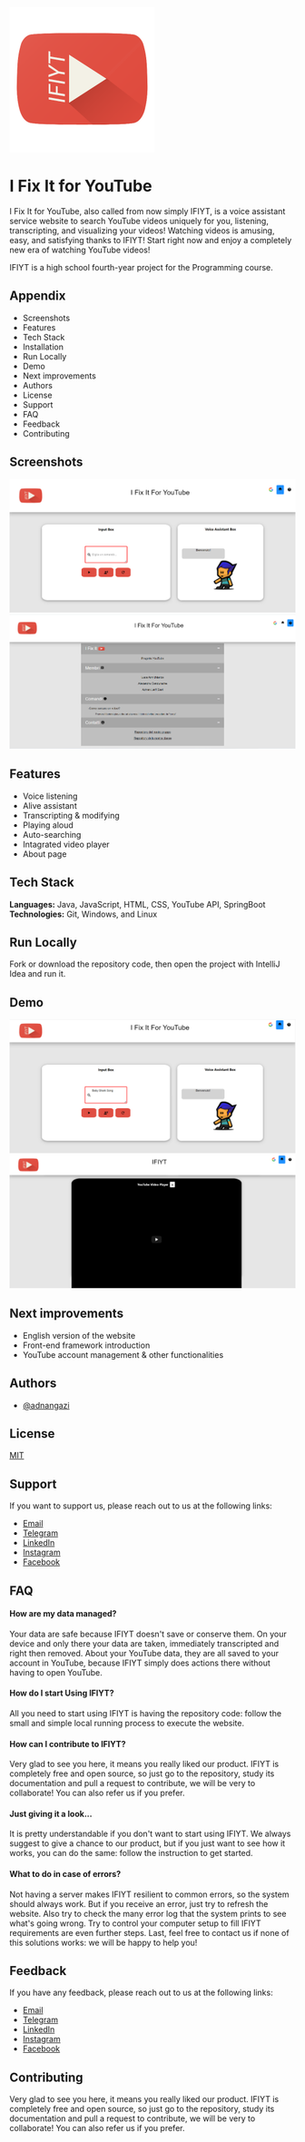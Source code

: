 ![Logo](https://raw.githubusercontent.com/adnangazi/school/master/high-school/fourth-year/second-semester/tpsit/IFIYT/images/icons/logo.png)

# I Fix It for YouTube
I Fix It for YouTube, also called from now simply IFIYT, is a voice assistant service website to search YouTube videos uniquely for you, listening, transcripting, and visualizing your videos! Watching videos is amusing, easy, and satisfying thanks to IFIYT! Start right now and enjoy a completely new era of watching YouTube videos!

IFIYT is a high school fourth-year project for the Programming course.

## Appendix
- Screenshots
- Features
- Tech Stack
- Installation
- Run Locally
- Demo
- Next improvements
- Authors
- License
- Support
- FAQ
- Feedback
- Contributing

## Screenshots
![Logo](https://raw.githubusercontent.com/adnangazi/school/master/high-school/fourth-year/second-semester/tpsit/IFIYT/images/screen/Main.png)
![Logo](https://raw.githubusercontent.com/adnangazi/school/master/high-school/fourth-year/second-semester/tpsit/IFIYT/images/screen/About.png)

## Features
- Voice listening
- Alive assistant
- Transcripting & modifying
- Playing aloud
- Auto-searching
- Intagrated video player
- About page

## Tech Stack
**Languages:** Java, JavaScript, HTML, CSS, YouTube API, SpringBoot
**Technologies:** Git, Windows, and Linux

## Run Locally
Fork or download the repository code, then open the project with IntelliJ Idea and run it.

## Demo
![Logo](https://raw.githubusercontent.com/adnangazi/school/master/high-school/fourth-year/second-semester/tpsit/IFIYT/images/screen/Search.png)
![Logo](https://raw.githubusercontent.com/adnangazi/school/master/high-school/fourth-year/second-semester/tpsit/IFIYT/images/screen/Video.png)

## Next improvements
- English version of the website
- Front-end framework introduction
- YouTube account management & other functionalities

## Authors
- [@adnangazi](https://github.com/adnangazi)

## License
[MIT](https://github.com/adnangazi/alpha-notary/blob/main/LICENSE)

## Support
If you want to support us, please reach out to us at the following links:
- [Email](mailto:adnangazi.ag@gmail.com)
- [Telegram](https://t.me/iamadnangazi)
- [LinkedIn](https://www.linkedin.com/in/adnanlatifgazi)
- [Instagram](https://www.instagram.com/iamadnangazi)
- [Facebook](https://www.facebook.com/people/Adnan-Latif-Gazi/100006788295938)

## FAQ
#### How are my data managed?
Your data are safe because IFIYT doesn't save or conserve them. On your device and only there your data are taken, immediately transcripted and right then removed. About your YouTube data, they are all saved to your account in YouTube, because IFIYT simply does actions there without having to open YouTube.

#### How do I start Using IFIYT?
All you need to start using IFIYT is having the repository code: follow the small and simple local running process to execute the website. 

#### How can I contribute to IFIYT?
Very glad to see you here, it means you really liked our product. IFIYT is completely free and open source, so just go to the repository, study its documentation and pull a request to contribute, we will be very to collaborate! You can also refer us if you prefer.

#### Just giving it a look...
It is pretty understandable if you don't want to start using IFIYT. We always suggest to give a chance to our product, but if you just want to see how it works, you can do the same: follow the instruction to get started.

#### What to do in case of errors?
Not having a server makes IFIYT resilient to common errors, so the system should always work. But if you receive an error, just try to refresh the website. Also try to check the many error log that the system prints to see what's going wrong. Try to control your computer setup to fill IFIYT requirements are even further steps. Last, feel free to contact us if none of this solutions works: we will be happy to help you!

## Feedback
If you have any feedback, please reach out to us at the following links:
- [Email](mailto:adnangazi.ag@gmail.com)
- [Telegram](https://t.me/iamadnangazi)
- [LinkedIn](https://www.linkedin.com/in/adnanlatifgazi)
- [Instagram](https://www.instagram.com/iamadnangazi)
- [Facebook](https://www.facebook.com/people/Adnan-Latif-Gazi/100006788295938)

## Contributing
Very glad to see you here, it means you really liked our product. IFIYT is completely free and open source, so just go to the repository, study its documentation and pull a request to contribute, we will be very to collaborate! You can also refer us if you prefer.
